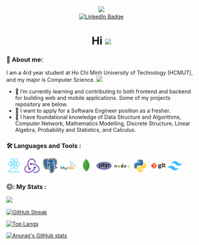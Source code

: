 <div id="header" align="center">
  <img src="https://media.giphy.com/media/M9gbBd9nbDrOTu1Mqx/giphy.gif" width="100"/>
</div>
<div id="badges" align="center">
  <a href="https://www.linkedin.com/in/levanvy02">
    <img src="https://img.shields.io/badge/LinkedIn-blue?style=for-the-badge&logo=linkedin&logoColor=white" alt="LinkedIn Badge"/>
  </a>
  <h1>
  Hi  <img src="https://media.giphy.com/media/hvRJCLFzcasrR4ia7z/giphy.gif" width="30px"/>
</h1>
</div>
<!-- <div><img src="https://komarev.com/ghpvc/?username=iamlvv&style=flat-square&color=blue" alt=""/> -->
</div>
<!-- <div align="center">
  <img src="https://media.giphy.com/media/CrFLL3CnRpw5ddlBMm/giphy.gif" width="600" height=""/>
</div> -->
 


### 💁 About me:
I am a 4rd year student at Ho Chi Minh University of Technology (HCMUT), and my major is Computer Science. <img src="https://media.giphy.com/media/WUlplcMpOCEmTGBtBW/giphy.gif" width="30">
- 🔭 I’m currently learning and contributing to both frontend and backend for building web and mobile applications. Some of my projects repository are below.
- 🤔 I want to apply for a Software Engineer position as a fresher.
- 🧱 I have foundational knowledge of Data Structure and Algorithms, Computer Network, Mathematics Modelling, Discrete Structure, Linear Algebra, Probability and Statistics, and Calculus.

### :hammer_and_wrench: Languages and Tools :
<div>
  <img src="https://github.com/devicons/devicon/blob/master/icons/react/react-original-wordmark.svg" title="React" alt="React" width="40" height="40"/>&nbsp;
	  <img src="https://github.com/devicons/devicon/blob/master/icons/redux/redux-original.svg" title="Redux" alt="Redux " width="40" height="40"/>&nbsp;
	<img src="https://github.com/devicons/devicon/blob/master/icons/postgresql/postgresql-original.svg" title="Redux" alt="Redux " width="40" height="40"/>&nbsp;
  <img src="https://github.com/devicons/devicon/blob/master/icons/mysql/mysql-original-wordmark.svg" title="MySQL"  alt="MySQL" width="40" height="40"/>&nbsp;
	<img src="https://github.com/devicons/devicon/blob/master/icons/mongodb/mongodb-original.svg" title="MongoDB" alt="MongoDB" width="40" height="40"/>&nbsp;
	<img src="https://github.com/devicons/devicon/blob/master/icons/php/php-original.svg" title="PHP" alt="PHP" width="40" height="40"/>&nbsp;
  <img src="https://github.com/devicons/devicon/blob/master/icons/nodejs/nodejs-original-wordmark.svg" title="NodeJS" alt="NodeJS" width="40" height="40"/>&nbsp;
	<img src="https://github.com/devicons/devicon/blob/master/icons/python/python-original.svg" title="Python" alt="Python" width="40" height="40"/>&nbsp;
  <img src="https://github.com/devicons/devicon/blob/master/icons/git/git-original-wordmark.svg" title="Git" **alt="Git" width="40" height="40"/>
	<img src="https://github.com/devicons/devicon/blob/master/icons/tailwindcss/tailwindcss-plain.svg" title = "TailwindCSS" alt="TailwindCSS" width="40" height = "40"/>&nbsp;
</div>

### 😐: My Stats :
![](https://komarev.com/ghpvc/?username=iamlvv&color=brightgreen)

[![GitHub Streak](http://github-readme-streak-stats.herokuapp.com?user=iamlvv)](https://git.io/streak-stats)

[![Top Langs](https://github-readme-stats.vercel.app/api/top-langs/?username=iamlvv&layout=compact&theme=vision-friendly-dark)](https://github.com/anuraghazra/github-readme-stats)

[![Anurag's GitHub stats](https://github-readme-stats.vercel.app/api?username=iamlvv&show_icons=true&theme=gotham)](https://github.com/anuraghazra/github-readme-stats)

<!--
**iamlvv/iamlvv** is a ✨ _special_ ✨ repository because its `README.md` (this file) appears on your GitHub profile.

Here are some ideas to get you started:

- 🔭 I’m currently working on ...
- 🌱 I’m currently learning ...
- 👯 I’m looking to collaborate on ...
- 🤔 I’m looking for help with ...
- 💬 Ask me about ...
- 📫 How to reach me: ...
- 😄 Pronouns: ...
- ⚡ Fun fact: ...
-->

